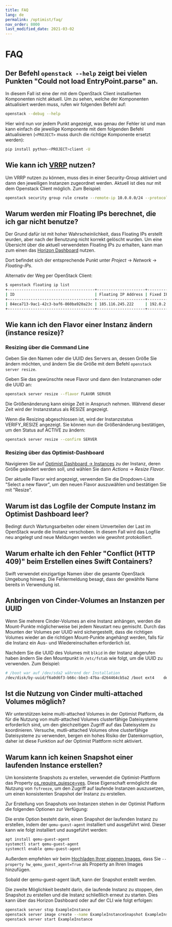 ```yaml
---
title: FAQ
lang: de
permalink: /optimist/faq/
nav_order: 8000
last_modified_date: 2021-03-02
---
```


# FAQ

## Der Befehl `openstack --help` zeigt bei vielen Punkten "Could not load EntryPoint.parse" an.

In diesem Fall ist eine der mit dem OpenStack Client installierten Komponenten nicht aktuell. Um zu sehen, welche der Komponenten
aktualisiert werden muss, rufen wir folgenden Befehl auf:

```bash
openstack --debug --help
```

Hier wird nun vor jedem Punkt angezeigt, was genau der Fehler ist und man kann einfach die jeweilige Komponente mit dem folgenden Befehl
aktualisieren (`<PROJECT>` muss durch die richtige Komponente ersetzt werden):

```bash
pip install python-<PROJECT>client -U
```

## Wie kann ich [VRRP](https://de.wikipedia.org/wiki/Virtual_Router_Redundancy_Protocol) nutzen?

Um VRRP nutzen zu können, muss dies in einer Security-Group aktiviert und dann den jeweiligen Instanzen zugeordnet werden. Aktuell ist dies
nur mit dem Openstack Client möglich. Zum Beispiel:

```bash
openstack security group rule create --remote-ip 10.0.0.0/24 --protocol vrrp --ethertype IPv4 --ingress  default
```

## Warum werden mir Floating IPs berechnet, die ich gar nicht benutze?

Der Grund dafür ist mit hoher Wahrscheinlichkeit, dass Floating IPs erstellt wurden, aber nach der Benutzung nicht korrekt gelöscht wurden.
Um eine Übersicht über die aktuell verwendeten Floating IPs zu erhalten, kann man zum einen das
[Horizon Dashboard](https://dashboard.optimist.innovo.cloud/) nutzen.

Dort befindet sich der entsprechende Punkt unter _Project_ → _Network_ → _Floating-IPs_.

Alternativ der Weg per OpenStack Client:

```bash
$ openstack floating ip list
+--------------------------------------+---------------------+------------------+--------------------------------------+--------------------------------------+----------------------------------+
| ID                                   | Floating IP Address | Fixed IP Address | Port                                 | Floating Network                     | Project                          |
+--------------------------------------+---------------------+------------------+--------------------------------------+--------------------------------------+----------------------------------+
| 84eca713-9ac1-42c3-baf6-860ba920a23c | 185.116.245.222     | 192.0.2.7        | a3097883-21cc-49fa-a060-bccc1678ece7 | 54258498-a513-47da-9369-1a644e4be692 | b15cde70d85749689e6568f973bb002  |
+--------------------------------------+---------------------+------------------+--------------------------------------+--------------------------------------+----------------------------------+
```

## Wie kann ich den Flavor einer Instanz ändern (instance resize)?

### Resizing über die Command Line

Geben Sie den Namen oder die UUID des Servers an, dessen Größe Sie ändern möchten, und ändern Sie die Größe mit dem Befehl
`openstack server resize`.

Geben Sie das gewünschte neue Flavor und dann den Instanznamen oder die UUID an:

```bash
openstack server resize --flavor FLAVOR SERVER
```

Die Größenänderung kann einige Zeit in Anspruch nehmen. Während dieser Zeit wird der Instanzstatus als RESIZE angezeigt.

Wenn die Resizing abgeschlossen ist, wird der Instanzstatus VERIFY_RESIZE angezeigt. Sie können nun die Größenänderung bestätigen, um den
Status auf ACTIVE zu ändern:

```bash
openstack server resize --confirm SERVER
```

### Resizing über das Optimist-Dashboard

Navigieren Sie auf [Optimist Dashboard → Instances](https://dashboard.optimist.innovo.cloud/project/instances/) zu der Instanz, deren Größe
geändert werden soll, und wählen Sie dann _Actions_ → _Resize Flavor_.

Der aktuelle Flavor wird angezeigt, verwenden Sie die Dropdown-Liste "Select a new flavor", um den neuen Flavor auszuwählen und bestätigen
Sie mit "Resize".

## Warum ist das Logfile der Compute Instanz im Optimist Dashboard leer?

Bedingt durch Wartungsarbeiten oder einem Umverteilen der Last im OpenStack wurde die Instanz verschoben. In diesem Fall wird das Logfile
neu angelegt und neue Meldungen werden wie gewohnt protokolliert.

## Warum erhalte ich den Fehler "Conflict (HTTP 409)" beim Erstellen eines Swift Containers?

Swift verwendet einzigartige Namen über die gesamte OpenStack Umgebung hinweg. Die Fehlermeldung besagt, dass der gewählte Name bereits in
Verwendung ist.

## Anbringen von Cinder-Volumes an Instanzen per UUID

Wenn Sie mehrere Cinder-Volumes an eine Instanz anhängen, werden die Mount-Punkte möglicherweise bei jedem Neustart neu gemischt. Durch das
Mounten der Volumes per UUID wird sichergestellt, dass die richtigen Volumes wieder an die richtigen Mount-Punkte angehängt werden, falls
für die Instanz ein Aus- und Wiedereinschalten erforderlich ist.

Nachdem Sie die UUID des Volumes mit `blkid` in der Instanz abgerufen haben ändern Sie den Mountpunkt in `/etc/fstab` wie folgt, um die
UUID zu verwenden. Zum Beispiel:

```bash
# /boot war auf /dev/sda2 während der Installation
/dev/disk/by-uuid/f6a0d6f3-b66c-bbe3-47ba-d264464cb5a2 /boot ext4    defaults        0       2
```

## Ist die Nutzung von Cinder multi-attached Volumes möglich?

Wir unterstützen keine multi-attached Volumes in der Optimist Platform, da für die Nutzung von multi-attached Volumes clusterfähige Dateisysteme erforderlich sind, um den gleichzeitigen Zugriff auf das Dateisystem zu koordinieren.
Versuche, mutli-attached Volumes ohne clusterfähige Dateisysteme zu verwenden, bergen ein hohes Risiko der Datenkorruption, daher ist diese Funktion auf der Optimist Plattform nicht aktiviert.

## Warum kann ich keinen Snapshot einer laufenden Instance erstellen?

Um konsistente Snapshots zu erstellen, verwendet die Optimist-Plattform das Property [os_require_quiesce=yes](https://opendev.org/openstack/nova/commit/926e58a179ef373646164bea40dc46b1ebef4748).
Diese Eigenschaft ermöglicht die Nutzung von `fsfreeze`, um den Zugriff auf laufende Instanzen auszusetzen, um einen konsistenten Snapshot der Instanz zu erstellen.

Zur Erstellung von Snapshots von Instanzen stehen in der Optimist Platform die folgenden Optionen zur Verfügung:

Die erste Option besteht darin, einen Snapshot der laufenden Instanz zu erstellen, indem der `qemu-guest-agent` installiert und ausgeführt wird. Dieser kann wie folgt installiert und ausgeführt werden:

```bash
apt install qemu-guest-agent
systemctl start qemu-guest-agent
systemctl enable qemu-guest-agent
```

Außerdem empfehlen wir beim [Hochladen Ihrer eigenen Images](https://docs.gec.io/de/optimist/specs/images/#uploading-your-own-images), dass Sie `--property hw_qemu_guest_agent=True` als Property an Ihren Images hinzufügen.

Sobald der qemu-guest-agent läuft, kann der Snapshot erstellt werden.

Die zweite Möglichkeit besteht darin, die laufende Instanz zu stoppen, den Snapshot zu erstellen und die Instanz schließlich erneut zu starten. Dies kann über das Horizon Dashboard oder auf der CLI wie folgt erfolgen:

```bash
openstack server stop ExampleInstance
openstack server image create --name ExampleInstanceSnapshot ExampleInstance
openstack server start ExampleInstance
```

